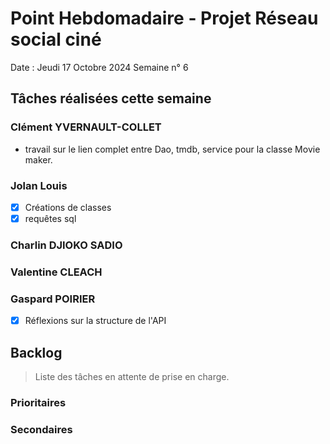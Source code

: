 # Point Hebdomadaire - Projet Réseau social ciné

Date : Jeudi 17 Octobre 2024
Semaine n° 6

## Tâches réalisées cette semaine


### Clément YVERNAULT-COLLET
- travail sur le lien complet entre Dao, tmdb, service pour la classe Movie maker.


### Jolan Louis
-[X] Créations de classes
-[x] requêtes sql
### Charlin DJIOKO SADIO


### Valentine CLEACH

### Gaspard POIRIER

- [X] Réflexions sur la structure de l'API

## Backlog

> Liste des tâches en attente de prise en charge.

### Prioritaires

### Secondaires
